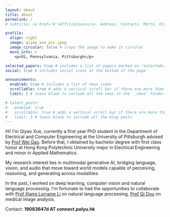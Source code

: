 ```yaml
---
layout: about
title: about
permalink: /
# subtitle: <a href='#'>Affiliations</a>. Address. Contacts. Motto. Etc.

profile:
  align: right
  image: qiyao_xue_pic.jpeg
  image_circular: false # crops the image to make it circular
  more_info: >
    <p>US, Pennsylvania, Pittsburgh</p>

selected_papers: true # includes a list of papers marked as "selected={true}"
social: true # includes social icons at the bottom of the page

announcements:
  enabled: true # includes a list of news items
  scrollable: true # adds a vertical scroll bar if there are more than 3 news items
  limit: 5 # leave blank to include all the news in the `_news` folder

# latest_posts:
#   enabled: true
#   scrollable: true # adds a vertical scroll bar if there are more than 3 new posts items
#   limit: 3 # leave blank to include all the blog posts
---
```


Hi! I'm Qiyao Xue, currently a first year PhD student in the Department of Electrical and Computer Engineering at the University of Pittsburgh advised by [Prof Wei Gao](https://sites.pitt.edu/~weigao/). Before that, I obtained by bachelor degree with first class honor at Hong Kong Polytechnic University major in Electrical Engineering and minor in Applied Mathematics.

My research interest lies in multimodal generative AI, bridging language, vision, and audio that move toward world models capable of perceiving, reasoning, and generating across modalities.

In the past, I worked on deep learning, computer vision and natural language processing. I'm fortunate to had the opportunities to collaborate with [Prof Xiang Lorraine Li](https://lorraine333.github.io/) on natural language processing, [Prof Qi Dou](http://www.cse.cuhk.edu.hk/~qdou/) on medical image analysis.

Contact: **19083647d AT connect.polyu.hk**